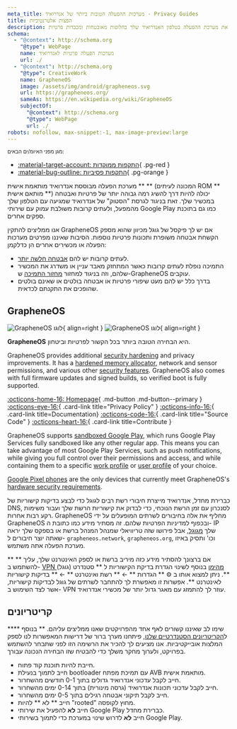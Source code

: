 ```yaml
---
meta_title: מערכות ההפעלה הטובות ביותר של אנדרואיד - Privacy Guides
title: הפצות אלטרנטיביות
description: אתה יכול להחליף את מערכת ההפעלה בטלפון האנדרואיד שלך בחלופות מאובטחות ומכבדות פרטיות.
schema:
  - "@context": http://schema.org
    "@type": WebPage
    name: מערכות הפעלה פרטיות לאנדרואיד
    url: ./
  - "@context": http://schema.org
    "@type": CreativeWork
    name: GrapheneOS
    image: /assets/img/android/grapheneos.svg
    url: https://grapheneos.org/
    sameAs: https://en.wikipedia.org/wiki/GrapheneOS
    subjectOf:
      "@context": http://schema.org
      "@type": WebPage
      url: ./
robots: nofollow, max-snippet:-1, max-image-preview:large
---
```


<small> מגן מפני האיומ/ים הבאים: </small>

- [:material-target-account: התקפות ממוקדות](../basics/common-threats.md#attacks-against-specific-individuals){ .pg-red }
- [:material-bug-outline: התקפות פסיביות](../basics/common-threats.md#security-and-privacy){ .pg-orange }

מערכת הפעלה מבוססת אנדרואיד מותאמת אישית \*\* \*\* (המכונה לעיתים ROM \*\* מותאם אישית \*\*) יכולה להיות דרך להשיג רמה גבוהה יותר של פרטיות ואבטחה במכשיר שלך. זאת בניגוד לגרסת "הסטוק" של אנדרואיד שמגיעה עם הטלפון שלך מהמפעל, ולעתים קרובות משולבת עמוק עם שירותי Google Play כמו גם בתוכנת ספקים אחרים.

אנו ממליצים להתקין GrapheneOS אם יש לך פיקסל של גוגל מכיוון שהוא מספק הקשחת אבטחה משופרת ותכונות פרטיות נוספות. הסיבות שאיננו מפרטים מערכות הפעלה או מכשירים אחרים הן כדלקמן:

- לעתים קרובות יש להם [אבטחה חלשה יותר](index.md#install-a-custom-distribution).
- התמיכה נופלת לעתים קרובות כאשר המתחזק מאבד עניין או משדרג את המכשיר שלהם, וזה בניגוד למחזור [מחזור התמיכה](https://grapheneos.org/faq#device-lifetime) ש-GrapheneOS עוקבים.
- בדרך כלל יש להם מעט שיפורי פרטיות או אבטחה בולטים או שאינם בולטים שהופכים את התקנתם לכדאית.

## GrapheneOS

<div class="admonition recommendation" markdown>

![GrapheneOS לוגו](../assets/img/android/grapheneos.svg#only-light){ align=right }
![GrapheneOS לוגו](../assets/img/android/grapheneos-dark.svg#only-dark){ align=right }

**GrapheneOS** היא הבחירה הטובה ביותר בכל הקשור לפרטיות וביטחון.

GrapheneOS provides additional [security hardening](https://en.wikipedia.org/wiki/Hardening_\(computing\)) and privacy improvements. It has a [hardened memory allocator](https://github.com/GrapheneOS/hardened_malloc), network and sensor permissions, and various other [security features](https://grapheneos.org/features). GrapheneOS also comes with full firmware updates and signed builds, so verified boot is fully supported.

[:octicons-home-16: Homepage](https://grapheneos.org){ .md-button .md-button--primary }
[:octicons-eye-16:](https://grapheneos.org/faq#privacy-policy){ .card-link title="Privacy Policy" }
[:octicons-info-16:](https://grapheneos.org/faq){ .card-link title=Documentation}
[:octicons-code-16:](https://grapheneos.org/source){ .card-link title="Source Code" }
[:octicons-heart-16:](https://grapheneos.org/donate){ .card-link title=Contribute }

</div>

GrapheneOS supports [sandboxed Google Play](https://grapheneos.org/usage#sandboxed-google-play), which runs Google Play Services fully sandboxed like any other regular app. This means you can take advantage of most Google Play Services, such as push notifications, while giving you full control over their permissions and access, and while containing them to a specific [work profile](../os/android-overview.md#work-profile) or [user profile](../os/android-overview.md#user-profiles) of your choice.

[Google Pixel phones](../mobile-phones.md#google-pixel) are the only devices that currently meet GrapheneOS's [hardware security requirements](https://grapheneos.org/faq#future-devices).

כברירת מחדל, אנדרואיד מייצרת חיבורי רשת רבים לגוגל כדי לבצע בדיקות קישוריות של DNS, לסנכרון עם זמן הרשת הנוכחי, כדי לבדוק את קישוריות הרשת שלך ועבור משימות רקע רבות אחרות. GrapheneOS מחליף את אלה בחיבורים לשרתים המופעלים על ידי GrapheneOS ובכפוף למדיניות הפרטיות שלהם. זה מסתיר מידע כמו כתובת ה- IP שלך [מגוגל](../basics/common-threats.md#privacy-from-service-providers), אבל פירושו שזה טריוויאלי שמנהל המנהל ברשת או בספקס שלך יראה שאתה יוצר חיבורים ל- `grapheneos.network`, `grapheneos.org`, וכו' ותסיק באיזו מערכת הפעלה אתה משתמש.

אם ברצונך להסתיר מידע כזה מיריב ברשת או לספק האינטרנט שלך, עליך \*\* \*\* להשתמש ב- [VPN מהימן](../vpn.md) בנוסף לשינוי הגדרת בדיקת הקישוריות ל \*\* סטנדרט (גוגל) \*\*. ניתן למצוא אותו ב :gear: \*\* הגדרות \*\* ← \*\* רשת ואינטרנט \*\* ← \*\* בדיקות קישוריות לאינטרנט \*\*. אפשרות זו מאפשרת לך להתחבר לשרתים של גוגל לבדיקות קישוריות, אשר לצד השימוש ב- VPN עוזר לך להתמזג עם מאגר גדול יותר של מכשירי אנדרואיד.

## קריטריונים

\*\*\*\* שימו לב שאיננו קשורים לאף אחד מהפרויקטים שאנו ממליצים עליהם. \*\* בנוסף ל[הקריטריונים הסטנדרטיים שלנו](../about/criteria.md), פיתחנו מערך ברור של דרישות המאפשרות לנו לספק המלצות אובייקטיביות. אנו מציעים לך להכיר את הרשימה הזו לפני שתבחר להשתמש בפרויקט, ולערוך מחקר משלך כדי להבטיח שזו הבחירה הנכונה עבורך.

- חייבת להיות תוכנת קוד פתוח.
- חייב לתמוך בנעילת bootloader עם תמיכת מפתח AVB מותאמת אישית.
- חייב לקבל עדכוני אנדרואיד גדולים בתוך 0-1 חודשים מהשחרור.
- חייב לקבל עדכוני תכונות אנדרואיד (גרסה מינורית) בתוך 0-14 ימים מהשחרור.
- חייב לקבל תיקוני אבטחה רגילים בתוך 0-5 ימים מהשחרור.
- חייב \*\* לא \*\* להיות "rooted" מחוץ לקופסה.
- חייב **לא** להפעיל את שירותי Google Play כברירת מחדל.
- חייב **לא** לדרוש שינוי במערכת כדי לתמוך בשירותי Google Play.
